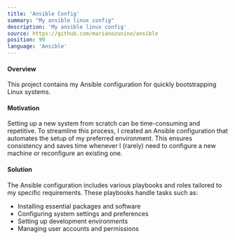 ```yaml
---
title: 'Ansible Config'
summary: "My ansible linux config"
description: 'My ansible linux config'
source: https://github.com/marianozunino/ansible
position: 99
language: 'Ansible'
---
```

#### Overview

This project contains my Ansible configuration for quickly bootstrapping Linux systems.

#### Motivation

Setting up a new system from scratch can be time-consuming and repetitive.
To streamline this process, I created an Ansible configuration that automates
the setup of my preferred environment. This ensures consistency and saves time
whenever I (rarely) need to configure a new machine or reconfigure an existing one.

#### Solution

The Ansible configuration includes various playbooks and roles tailored to my specific requirements.
These playbooks handle tasks such as:

- Installing essential packages and software
- Configuring system settings and preferences
- Setting up development environments
- Managing user accounts and permissions
